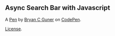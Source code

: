 ## Async Search Bar with Javascript

A [Pen](https://codepen.io/bgoonz/pen/XWRaWdq) by [Bryan C Guner](https://codepen.io/bgoonz) on [CodePen](https://codepen.io).

[License](https://codepen.io/bgoonz/pen/XWRaWdq/license).
